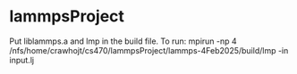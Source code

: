 # lammpsProject
Put liblammps.a and lmp in the build file.
To run: mpirun -np 4 /nfs/home/crawhojt/cs470/lammpsProject/lammps-4Feb2025/build/lmp -in input.lj